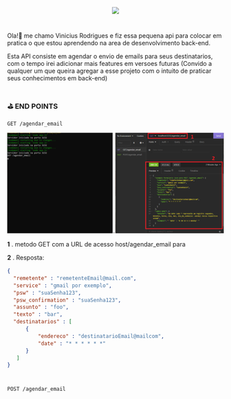 <div align="center"><a href="https://github.com/Noctho01/Timemail"><img height="60px" src="https://img.shields.io/badge/%E2%8C%9A%20TIME-MAIL%20%20%F0%9F%93%A7-blue"></a></div>

#

Ola!👋 me chamo Vinicius Rodrigues e fiz essa pequena api para colocar em pratica o que estou aprendendo na area de desenvolvimento back-end.

Esta API consiste em agendar o envio de emails para seus destinatarios, com o tempo irei adicionar mais features em versoes futuras
(Convido a qualquer um que queira agregar a esse projeto com o intuito de praticar seus conhecimentos em back-end)

#

### ⛳ END POINTS
~~~
GET /agendar_email
~~~
![img1](https://github.com/Noctho01/Timemail/blob/main/documentacao/img1.png)

**1** . metodo GET com a URL de acesso host/agendar_email para

**2** . Resposta:
~~~~json
{
  "remetente" : "remetenteEmail@mail.com",
  "service" : "gmail por exemplo",
  "psw" : "suaSenha123",
  "psw_confirmation" : "suaSenha123",
  "assunto" : "foo",
  "texto" : "bar",
  "destinatarios" : [
      {
          "endereco" : "destinatarioEmail@mailcom",
          "date" : "* * * * * *"
      }
   ]
}
~~~~

#

~~~
POST /agendar_email
~~~~

